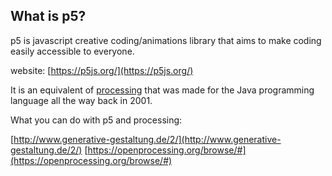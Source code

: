 ## What is p5?

p5 is javascript creative coding/animations library that aims to make coding easily accessible to everyone.

website: [https://p5js.org/](https://p5js.org/)

It is an equivalent of [processing](https://processing.org/) that was made for the Java programming language all the way back in 2001.

What you can do with p5 and processing:

[http://www.generative-gestaltung.de/2/](http://www.generative-gestaltung.de/2/)
[https://openprocessing.org/browse/#](https://openprocessing.org/browse/#)
